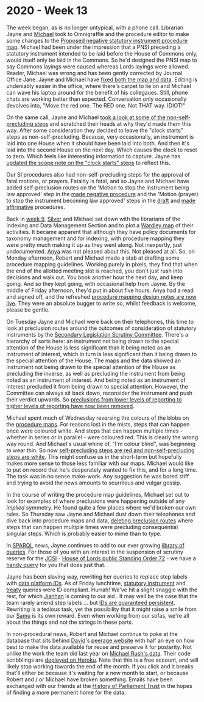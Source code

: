 # 2020 - Week 13

The week began, as is no longer untypical, with a phone call. Librarian Jayne and [Michael](https://twitter.com/fantasticlife) took to Omnigraffle and the procedure editor to make some changes to the [Proposed negative statutory instrument procedure map](https://ukparliament.github.io/ontologies/procedure/flowcharts/proposed-negative-sis/proposed-negative-sis.pdf). Michael had been under the impression that a PNSI preceding a statutory instrument intended to be laid before the House of Commons only, would itself only be laid in the Commons. So he'd designed the PNSI map to say Commons layings were caused whereas Lords layings were allowed. Reader, Michael was wrong and has been gently corrected by Journal Office Jane. Jayne and Michael have [fixed both the map and data](https://trello.com/c/3eUXQWIh/84-pnsis-can-only-be-laid-in-both-houses-commons-only-not-possible). Editing is undeniably easier in the office, where there's carpet to lie on and Michael can wave his laptop around for the benefit of his collegaues. Still, phone chats are working better than expected. Conversation only occasionally devolves into, "Move the red one. The RED one. Not THAT way. IDIOT!"

On the same call, Jayne and Michael [took a look at some of the non-self-precluding steps](https://trello.com/c/dK3qJKfV/83-non-self-precluding-steps) and scratched their heads at why they'd made them this way. After some consideration they decided to leave the "clock starts" steps as non-self-precluding. Because, very occasionally, an instrument is laid into one House when it should have been laid into both. And then it's laid into the second House on the next day. Which causes the clock to reset to zero. Which feels like interesting information to capture. Jayne has <a href="https://api.parliament.uk/sparql#query=PREFIX+rdfs%3A+%3Chttp%3A%2F%2Fwww.w3.org%2F2000%2F01%2Frdf-schema%23%3E%0APREFIX+%3A+%3Chttps%3A%2F%2Fid.parliament.uk%2Fschema%2F%3E%0ASELECT+%3FProcedure_step+%3FProcedure_step_name+%3FScope_note%0AWHERE%0A%7B%0A++%3FProcedure_step+a+%3AProcedureStep+%3B++%0A++%09%09%09%09rdfs%3Alabel+%3FProcedure_step_name+%3B%0A++%09%09%09%09%3AprocedureStepScopeNote+%3FScope_note+.%0A++FILTER+(contains(%3FScope_note%2C+%22actualised+twice%22))+%0A++%0A%7D%0A%0A++++++%0A+++++&contentTypeConstruct=text%2Fturtle&contentTypeSelect=application%2Fsparql-results%2Bjson&endpoint=https%3A%2F%2Fapi.parliament.uk%2Fsparql&requestMethod=POST&tabTitle=Query+1&headers=%7B%7D&outputFormat=table)+%0A++%0A%7D%0A%0A++++++%0A+++++&contentTypeConstruct=text%2Fturtle&contentTypeSelect=application%2Fsparql-results%2Bjson&endpoint=https%3A%2F%2Fapi.parliament.uk%2Fsparql&requestMethod=POST&tabTitle=Query+1&headers=%7B%7D&outputFormat=table">updated the scope note on the "clock starts" steps</a> to reflect this.

Our SI procedures also had non-self-precluding steps for the approval of fatal motions, or prayers. Fatality is fatal, and so Jayne and Michael have added self-preclusion routes on the 'Motion to stop the instrument being law approved' step in the [made negative procedure](https://ukparliament.github.io/ontologies/procedure/flowcharts/sis/made-negative.pdf) and the 'Motion (prayer) to stop the instrument becoming law approved' steps in the [draft](https://ukparliament.github.io/ontologies/procedure/flowcharts/sis/draft-affirmative.pdf) and [made affirmative](https://ukparliament.github.io/ontologies/procedure/flowcharts/sis/made-affirmative.pdf) procedures.

Back in [week 9](https://ukparliament.github.io/ontologies/meta/weeknotes/2020/09/), [Silver](https://twitter.com/silveroliver) and Michael sat down with the librarians of the Indexing and Data Management Section and to plot a [Wardley map](https://en.wikipedia.org/wiki/Wardley_map) of their activities. It became apparent that although they have policy documents for taxonomy management and for indexing, with procedure mapping they were pretty much making it up as they went along. Not inexpertly, just undocumented. [Anya](https://twitter.com/bitten_) was not pleased about this. Not pleased at all. So, on Monday afternoon, Robert and Michael made a stab at drafting some procedure mapping guidelines. Working purely in pixels, they find that when the end of the allotted meeting slot is reached, you don't just rush into decisions and walk out. You book another hour the next day, and keep going. And so they kept going, with occasional help from Jayne. By the middle of Friday afternoon, they'd put in about five hours. Anya had a read and signed off, and the refreshed [procedure mapping design notes are now live](https://ukparliament.github.io/ontologies/procedure/flowcharts/design-notes.html). They were an absolute bugger to write so, whilst feedback is welcome, please be gentle.

On Tuesday Jayne and Michael were back on their telephones, this time to look at preclusion routes around the outcomes of consideration of statutory instruments by the [Secondary Legislation Scrutiny Committee](https://committees.parliament.uk/committee/255/secondary-legislation-scrutiny-committee/). There's a hierarchy of sorts here: an instrument not being drawn to the special attention of the House is less significant than it being noted as an instrument of interest, which in turn is less significant than it being drawn to the special attention of the House. The maps and the data showed an instrument not being drawn to the special attention of the House as precluding the inverse, as well as precluding the instrument from being noted as an instrument of interest. And being noted as an instrument of interest precluded it from being drawn to special attention. However, the Committee can always sit back down, reconsider the instrument and push their verdict upwards. So [preclusions from lower levels of reporting to higher levels of reporting have now been removed](https://trello.com/c/B549l0sB/95-relook-at-slsc-outcome-preclusions).

Michael spent much of Wednesday reversing the colours of the blobs on the [procedure maps](https://ukparliament.github.io/ontologies/procedure/procedure-ontology.html#flowcharts). For reasons lost in the mists, steps that can happen once were coloured white. And steps that can happen multiple times - whether in series or in parallel - were coloured red. This is clearly the wrong way round. And Michael's usual whine of, "I'm colour blind", was beginning to wear thin. So now [self-precluding steps are red and non-self-precluding steps are white](https://trello.com/c/ijRUBYSJ/94-swap-red-and-white-blobs). This might confuse us in the short-term but hopefully makes more sense to those less familiar with our maps. Michael would like to put on record that he's desperately wanted to fix this, and for a long time. The task was in no sense make-work. Any suggestion he was bored stiff and trying to avoid the news amounts to scurrilous and vulgar gossip.

In the course of writing the procedure map guidelines, Michael set out to look for examples of where preclusions were happening outside of any _implied_ symmetry. He found quite a few places where we'd broken our own rules. So Thursday saw Jayne and Michael dust down their telephones and dive back into procedure maps and data, [deleting preclusion routes](https://trello.com/c/wlFrjqjZ/96-approval-motion-withdrawn-shouldnt-preclude-question-on-motion-to-approve) where steps that can happen multiple times were precluding consequential singular steps. Which is probably easier to mime than to type.

In [SPARQL](https://en.wikipedia.org/wiki/SPARQL) news, Jayne continues to add to our ever growing [library of queries](https://ukparliament.github.io/ontologies/procedure/meta/queries/). For those of you with an interest in the suspension of scrutiny reserve for the [JCSI](https://www.parliament.uk/JCSI) - [House of Lords public Standing Order 72](https://www.parliament.uk/business/publications/house-of-lords-publications/rules-and-guides-for-business/the-standing-orders-of-the-house-of-lords-relating-to-public-business/#jump-link-12) - we have a [handy query](https://ukparliament.github.io/ontologies/procedure/meta/queries/committees/#scrutiny-reserve-for-jcsi-suspended) for you that does just that.

Jayne has been slaving way, rewriting her queries to replace step labels with [data platform IDs](https://www.wikidata.org/wiki/Property:P6213). As of Friday lunchtime, [statutory instrument](https://ukparliament.github.io/ontologies/procedure/meta/queries/statutory-instruments/) and [treaty](https://ukparliament.github.io/ontologies/procedure/meta/queries/treaties/) queries were ID compliant. Hurrah! We've hit a slight snaggle with the rest, for which [Jianhan](https://twitter.com/jianhanzhu) is coming to our aid . It may well be the case that the team rarely amend step labels ... but [IDs are guaranteed persistent](https://www.slideshare.net/UKParliData/data-platform-id-generation). Rewriting is a tedious task, yet the possibility that it might raise a smile from our [Samu](https://twitter.com/langsamu) is its own reward. Even when working from our sofas, we're all about the things and not the strings in these parts.

In non-procedural news, Robert and Michael continue to poke at the database that sits behind [David](https://twitter.com/clerkly)'s [peerage website](http://peerages.info/) with half an eye on how best to make the data available for reuse and preserve it for posterity. Not unlike the work the team did last year on [Michael Rush's data](https://membersafter1832.historyofparliamentonline.org/). Their code scribblings are [deployed on Heroku](http://peerages.herokuapp.com/). Note that this is a free account, and will likely stop working towards the end of the month. If you click and it breaks that'll either be because it's waiting for a new month to start, or because Robert and / or Michael have broken something. Emails have been exchanged with our friends at the [History of Parliament Trust](https://www.historyofparliamentonline.org/) in the hopes of finding a more permanent home for the data.


